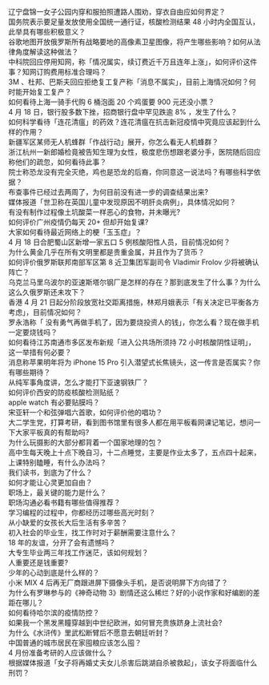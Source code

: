 辽宁盘锦一女子公园内穿和服拍照遭路人围劝，穿衣自由应如何界定？  
国务院表示要足量发放使用全国统一通行证，核酸检测结果 48 小时内全国互认，此举具有哪些积极意义？  
谷歌地图开放俄罗斯所有战略要地的高像素卫星图像，将产生哪些影响？如何从法律角度解读这种做法？  
中科院回应停用知网，称「情况属实，续订费近千万且连年上涨」，如何评价这件事？知网订购费用标准合理吗？  
3M 、杜邦、巴斯夫回应拒绝复工复产称「消息不属实」，目前上海情况如何？何时能开始复工复产？  
如何看待上海一骑手代购 6 桶泡面 20 个鸡蛋要 900 元还没小票？  
4 月 18 日，银行股多数下挫，招商银行盘中罕见跌逾 8% ，发生了什么？  
如何科学看待「连花清瘟」的药效？连花清瘟在抗击新冠疫情中究竟应该起到什么样的作用？  
新疆军区某师无人机蜂群「作战行动」展开，你怎么看无人机蜂群？  
浙江杭州一新郎婚检竟被告知生理为女性，极度悲伤想跟老婆分手，医院随后回应称他们的疏忽，如何看待此事？  
院士称恐龙没有完全灭绝，鸡也是恐龙的后裔，你同意这一说法吗？有哪些科学依据？  
布查事件已经过去两周了，为何目前没有进一步的调查结果出来?  
媒体报道「世卫称在英国儿童中发现原因不明肝炎病例」，具体情况如何？  
有没有制作过程像土坑酸菜一样恶心的食物，并未曝光?  
如何评价广州疫情仍每天 20+ 但却开始复课?  
大家如何看待最近网络上的梗「玉玉症」？  
4 月 18 日合肥蜀山区新增一家五口 5 例核酸阳性人员，目前情况如何？  
为什么黄金几乎在所有文明里都是贵重金属，并且作为了货币？  
如何评价俄罗斯联邦南部军区第 8 近卫集团军副司令 Vladimir Frolov 少将被确认阵亡？  
乌克兰马里乌波尔的亚速斯塔尔钢厂是怎样的存在？那到底发生了什么事？为什么这么久俄罗斯还未攻下？  
香港 4 月 21 日起分阶段放宽社交距离措施，林郑月娥表示「有关决定已平衡各方考虑」，目前情况如何？  
罗永浩称「 没有勇气再做手机了，因为要烧投资人的钱」，你怎么看？现在做手机一定要烧钱吗？  
如何看待江苏南通市多区发布新规「进入公共场所须持 72 小时核酸阴性证明」，这一举措有何必要？  
消息称苹果明年将为 iPhone 15 Pro 引入潜望式长焦镜头，这一传言是否属实？你有哪些期待？  
从纯军事角度讲，怎么才能打下亚速钢铁厂？  
如何评价西安的防疫核酸检测贴纸？  
apple watch 有必要贴膜吗？  
宋亚轩一个和弦弹唱六首歌，如何评价他的唱功？  
大二学生党，打算考研，看到图书馆里有很多人都在用平板看网课记笔记，想问一下大家平板真的有帮助吗?  
为什么玩摄影的大部分都背着一个国家地理的包？  
高中生每天晚上十点下晚自习，十二点睡觉，主要是作业太多了，五点四十起来，上课特别瞌睡，有什么办法吗？  
我们读书，到底为了什么？  
如何才能让心灵更加自由？  
职场上，最关键的能力是什么？  
职场沟通必看书籍有哪些值得推荐？  
学习编程的过程中，你都经历过哪些高光时刻？  
从小缺爱的女孩长大后生活有多辛苦？  
初入社会的毕业生，找工作时对于薪酬需要注意什么？  
18 年的友谊，分开了会有遗憾吗？  
大专生毕业两三年找工作迷茫，该如何规划？  
人重要还是钱重要?  
少年的心动到底是什么样的？  
小米 MIX 4 后再无厂商跟进屏下摄像头手机，是否说明屏下方向错了？  
为什么有罗琳参与的《神奇动物 3》剧情还这么稀烂？好的小说作家和好编剧的差距在哪儿？  
如何看待哈尔滨的疫情防控？  
如果我一个黑发黑瞳穿越到中世纪欧洲，如何冒充贵族跻身上流社会?  
为什么《水浒传》里武松断臂后不愿意去朝廷听封？  
中国普通的城市居民在家囤粮应该怎么囤？  
4 月份准备考研的人应该做什么？  
根据媒体报道「女子将再婚丈夫女儿杀害后跳湖自杀被救起」，该女子将面临什么刑罚？  
